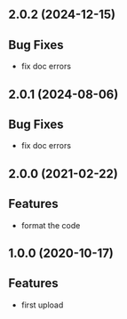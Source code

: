 ## 2.0.2 (2024-12-15)

## Bug Fixes

- fix doc errors

## 2.0.1 (2024-08-06)

## Bug Fixes

- fix doc errors

## 2.0.0 (2021-02-22)

## Features

- format the code

## 1.0.0 (2020-10-17)

## Features

- first upload